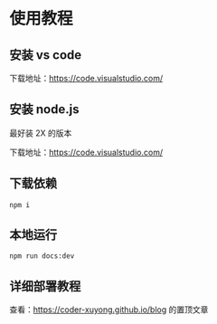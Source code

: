 # 使用教程

## 安装 vs code

下载地址：https://code.visualstudio.com/

## 安装 node.js

最好装 2X 的版本

下载地址：https://code.visualstudio.com/

## 下载依赖
```shell
npm i
```

## 本地运行
```shell
npm run docs:dev
```


## 详细部署教程
查看：https://coder-xuyong.github.io/blog 的置顶文章